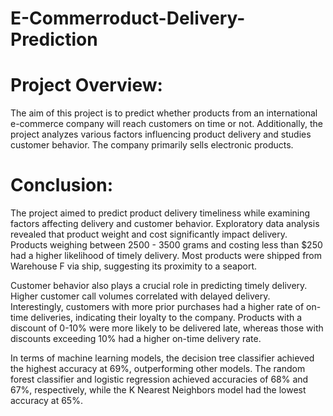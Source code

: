 # E-Commerroduct-Delivery-Prediction


# Project Overview:
The aim of this project is to predict whether products from an international e-commerce company will reach customers on time or not. Additionally, the project analyzes various factors influencing product delivery and studies customer behavior. The company primarily sells electronic products.

# Conclusion:
The project aimed to predict product delivery timeliness while examining factors affecting delivery and customer behavior. Exploratory data analysis revealed that product weight and cost significantly impact delivery. Products weighing between 2500 - 3500 grams and costing less than $250 had a higher likelihood of timely delivery. Most products were shipped from Warehouse F via ship, suggesting its proximity to a seaport.

Customer behavior also plays a crucial role in predicting timely delivery. Higher customer call volumes correlated with delayed delivery. Interestingly, customers with more prior purchases had a higher rate of on-time deliveries, indicating their loyalty to the company. Products with a discount of 0-10% were more likely to be delivered late, whereas those with discounts exceeding 10% had a higher on-time delivery rate.

In terms of machine learning models, the decision tree classifier achieved the highest accuracy at 69%, outperforming other models. The random forest classifier and logistic regression achieved accuracies of 68% and 67%, respectively, while the K Nearest Neighbors model had the lowest accuracy at 65%.
